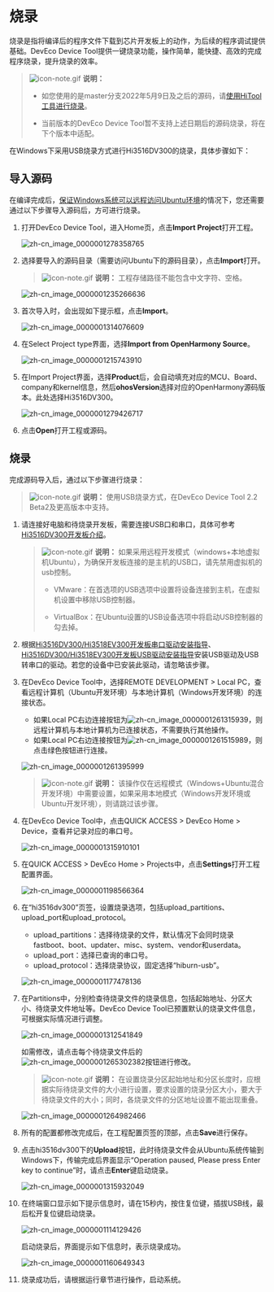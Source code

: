 # 烧录


烧录是指将编译后的程序文件下载到芯片开发板上的动作，为后续的程序调试提供基础。DevEco Device Tool提供一键烧录功能，操作简单，能快捷、高效的完成程序烧录，提升烧录的效率。


> ![icon-note.gif](public_sys-resources/icon-note.gif) **说明：**
> - 如您使用的是master分支2022年5月9日及之后的源码，请[使用HiTool工具进行烧录](../quick-start/quickstart-standard-hitool.md)。
> 
> - 当前版本的DevEco Device Tool暂不支持上述日期后的源码烧录，将在下个版本中适配。


在Windows下采用USB烧录方式进行Hi3516DV300的烧录，具体步骤如下：


## 导入源码

在编译完成后，[保证Windows系统可以远程访问Ubuntu环境](../quick-start/quickstart-standard-env-setup.md#安装deveco-device-tool)的情况下，您还需要通过以下步骤导入源码后，方可进行烧录。

1. 打开DevEco Device Tool，进入Home页，点击**Import Project**打开工程。

   ![zh-cn_image_0000001278358765](figures/zh-cn_image_0000001278358765.png)

2. 选择要导入的源码目录（需要访问Ubuntu下的源码目录），点击**Import**打开。
   > ![icon-note.gif](public_sys-resources/icon-note.gif) **说明：**
   > 工程存储路径不能包含中文字符、空格。

   ![zh-cn_image_0000001235266636](figures/zh-cn_image_0000001235266636.png)

3. 首次导入时，会出现如下提示框，点击**Import**。

   ![zh-cn_image_0000001314076609](figures/zh-cn_image_0000001314076609.png)

4. 在Select Project type界面，选择**Import from OpenHarmony Source**。

   ![zh-cn_image_0000001215743910](figures/zh-cn_image_0000001215743910.png)

5. 在Import Project界面，选择**Product**后，会自动填充对应的MCU、Board、company和kernel信息，然后**ohosVersion**选择对应的OpenHarmony源码版本。此处选择Hi3516DV300。

   ![zh-cn_image_0000001279426717](figures/zh-cn_image_0000001279426717.png)

6. 点击**Open**打开工程或源码。


## 烧录

完成源码导入后，通过以下步骤进行烧录：

> ![icon-note.gif](public_sys-resources/icon-note.gif) **说明：**
> 使用USB烧录方式，在DevEco Device Tool 2.2 Beta2及更高版本中支持。

1. 请连接好电脑和待烧录开发板，需要连接USB口和串口，具体可参考[Hi3516DV300开发板介绍](https://gitee.com/openharmony/docs/blob/master/zh-cn/device-dev/quick-start/quickstart-lite-introduction-hi3516.md)。
   > ![icon-note.gif](public_sys-resources/icon-note.gif) **说明：**
   > 如果采用远程开发模式（windows+本地虚拟机Ubuntu），为确保开发板连接的是主机的USB口，请先禁用虚拟机的usb控制。
   > 
   > - VMware：在首选项的USB选项中设置将设备连接到主机，在虚拟机设置中移除USB控制器。
   > 
   > - VirtualBox：在Ubuntu设置的USB设备选项中将启动USB控制器的勾去掉。

2. 根据[Hi3516DV300/Hi3518EV300开发板串口驱动安装指导](https://gitee.com/link?target=https%3A%2F%2Fdevice.harmonyos.com%2Fcn%2Fdocs%2Fdocumentation%2Fguide%2Fhi3516_hi3518-drivers-0000001050743695)、[Hi3516DV300/Hi3518EV300开发板USB驱动安装指导](https://device.harmonyos.com/cn/docs/documentation/guide/usb_driver-0000001058690393)安装USB驱动及USB转串口的驱动。若您的设备中已安装此驱动，请忽略该步骤。

3. 在DevEco Device Tool中，选择REMOTE DEVELOPMENT &gt; Local PC，查看远程计算机（Ubuntu开发环境）与本地计算机（Windows开发环境）的连接状态。
   - 如果Local PC右边连接按钮为![zh-cn_image_0000001261315939](figures/zh-cn_image_0000001261315939.png)，则远程计算机与本地计算机为已连接状态，不需要执行其他操作。
   - 如果Local PC右边连接按钮为![zh-cn_image_0000001261515989](figures/zh-cn_image_0000001261515989.png)，则点击绿色按钮进行连接。

   ![zh-cn_image_0000001261395999](figures/zh-cn_image_0000001261395999.png)

   > ![icon-note.gif](public_sys-resources/icon-note.gif) **说明：**
   > 该操作仅在远程模式（Windows+Ubuntu混合开发环境）中需要设置，如果采用本地模式（Windows开发环境或Ubuntu开发环境），则请跳过该步骤。

4. 在DevEco Device Tool中，点击QUICK ACCESS &gt; DevEco Home &gt; Device，查看并记录对应的串口号。

   ![zh-cn_image_0000001315910101](figures/zh-cn_image_0000001315910101.png)

5. 在QUICK ACCESS &gt; DevEco Home &gt; Projects中，点击**Settings**打开工程配置界面。

   ![zh-cn_image_0000001198566364](figures/zh-cn_image_0000001198566364.png)

6. 在“hi3516dv300”页签，设置烧录选项，包括upload_partitions、upload_port和upload_protocol。
   - upload_partitions：选择待烧录的文件，默认情况下会同时烧录fastboot、boot、updater、misc、system、vendor和userdata。
   - upload_port：选择已查询的串口号。
   - upload_protocol：选择烧录协议，固定选择“hiburn-usb”。

   ![zh-cn_image_0000001177478136](figures/zh-cn_image_0000001177478136.png)

7. 在Partitions中，分别检查待烧录文件的烧录信息，包括起始地址、分区大小、待烧录文件地址等。DevEco Device Tool已预置默认的烧录文件信息，可根据实际情况进行调整。

   ![zh-cn_image_0000001312541849](figures/zh-cn_image_0000001312541849.png)

     如需修改，请点击每个待烧录文件后的![zh-cn_image_0000001265302382](figures/zh-cn_image_0000001265302382.png)按钮进行修改。
   > ![icon-note.gif](public_sys-resources/icon-note.gif) **说明：**
   > 在设置烧录分区起始地址和分区长度时，应根据实际待烧录文件的大小进行设置，要求设置的烧录分区大小，要大于待烧录文件的大小；同时，各烧录文件的分区地址设置不能出现重叠。

   ![zh-cn_image_0000001264982466](figures/zh-cn_image_0000001264982466.png)

8. 所有的配置都修改完成后，在工程配置页签的顶部，点击**Save**进行保存。

9. 点击hi3516dv300下的**Upload**按钮，此时待烧录文件会从Ubuntu系统传输到Windows下，传输完成后界面显示“Operation paused, Please press Enter key to continue”时，请点击**Enter**键启动烧录。

   ![zh-cn_image_0000001315932049](figures/zh-cn_image_0000001315932049.png)

10. 在终端窗口显示如下提示信息时，请在15秒内，按住复位键，插拔USB线，最后松开复位键启动烧录。

    ![zh-cn_image_0000001114129426](figures/zh-cn_image_0000001114129426.png)

    启动烧录后，界面提示如下信息时，表示烧录成功。

    ![zh-cn_image_0000001160649343](figures/zh-cn_image_0000001160649343.png)

11. 烧录成功后，请根据运行章节进行操作，启动系统。
